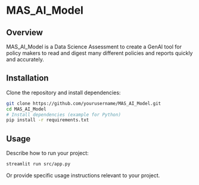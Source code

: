 # MAS_AI_Model

## Overview
MAS_AI_Model is a Data Science Assessment to create a GenAI tool for policy makers to read and digest many different policies and reports quickly and accurately.

## Installation
Clone the repository and install dependencies:
```bash
git clone https://github.com/yourusername/MAS_AI_Model.git
cd MAS_AI_Model
# Install dependencies (example for Python)
pip install -r requirements.txt
```

## Usage
Describe how to run your project:
```bash
streamlit run src/app.py
```
Or provide specific usage instructions relevant to your project.
